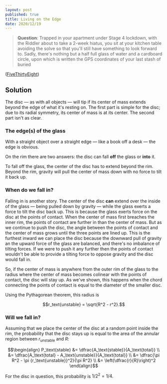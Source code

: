 ```yaml
---
layout: post
published: true
title: Living on the Edge
date: 2020/12/19
---
```


>**Question**: Trapped in your apartment under Stage $4$ lockdown, with the Riddler about to take a $2$-week hiatus, you sit at your kitchen table avoiding the solve so that you'll still have something to look forward to. Sadly, there's nothing but a half full glass of water and a cardboard circle, upon which is written the GPS coordinates of your last stash of buried 

<!--more-->

([FiveThirtyEight](URL))

## Solution

The disc — as with all objects — will tip if its center of mass extends beyond the edge of what it's resting on. The first part is simple for the disc; due to its radial symmetry, its center of mass is at its center. The second part isn't as clear.

### The edge(s) of the glass

With a straight object over a straight edge — like a book off a desk — the edge is obvious. 

On the rim there are two answers: the disc can fall **off** the glass or **into** it. 

To fall off the glass, the center of the disc has to extend beyond the rim. Beyond the rim, gravity will pull the center of mass down with no force to tilt it back up.

### When do we fall in?

Falling in is another story. The center of the disc **can** extend over the inside of the glass — being pulled down by gravity — while the glass exerts a force to tilt the disc back up. This is because the glass exerts force on the disc at the points of contact. When the center of mass first breaches the inner rim, the points of contact are further in than the center of mass. But as we continue to push the disc, the angle between the points of contact and the center of mass grows until the three points are lined up. This is the furthest inward we can place the disc because the downward pull of gravity an the upward force of the glass are balanced, and there's no imbalance of tilting forces. If we were to push it any further then the points of contact wouldn't be able to provide a tilting force to oppose gravity and the disc would fall in.

So, if the center of mass is anywhere from the outer rim of the glass to the radius where the center of mass becomes colinear with the points of contact, the disc will stay up. As we've shown, this happens when the chord connecting the points of contact is equal to the diameter of the smaller disc.

Using the Pythagorean theorem, this radius is 

$$r_text{unstable} = \sqrt{R^2 - r^2}.$$

### Will we fall in?

Assuming that we place the center of the disc at a random point inside the rim, the probability that the disc stays up is equal to the area of the annular region between $r_\text{unstable}$ and $R:$

$$\begin{align}
P_\text{stable} &= \dfrac{A_\text{stable}}{A_\text{total}} \\
&= \dfrac{A_\text{total} - A_\text{unstable}}{A_\text{total}} \\
&= \dfrac{\pi R^2 - \pi {r_\text{unstable}}^2}{\pi R^2} \\
&= \left(\dfrac{r}{R}\right)^2
\end{align}$$

For the disc in question, this probability is $1/2^2 = 1/4.$

<br>
